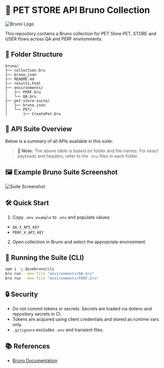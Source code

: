 
# 🚀 PET STORE API Bruno Collection

![Bruno Logo](https://docs.usebruno.com/img/bruno-logo.png)

This repository contains a Bruno collection for PET Store PET, STORE and USER flows across QA and PERF environments.

## 📁 Folder Structure

```text
bruno/
├── collection.bru
├── bruno.json
├── README.md
├── results.html
├── environments/
│   ├── PERF.bru
│   └── QA.bru
├── pet-store-suite/
│   ├── bruno.json
│   └── PET/
│       ├── CreatePet.bru
```

## 🧩 API Suite Overview

Below is a summary of all APIs available in this suite:


> 📝 **Note:** The above table is based on folder and file names. For exact payloads and headers, refer to the `.bru` files in each folder.

## 🖼️ Example Bruno Suite Screenshot

![Suite Screenshot](https://docs.usebruno.com/img/bruno-collection.png)

## 🛠️ Quick Start

1. Copy `.env.example` to `.env` and populate values:
  - `QA_X_API_KEY`
  - `PERF_X_API_KEY`
2. Open collection in Bruno and select the appropriate environment.

## 🚦 Running the Suite (CLI)

```bash
npm i -g @usebruno/cli
bru run --env-file "environments/QA.bru"
bru run --env-file "environments/PERF.bru"
```

## 🔒 Security
- Do not commit tokens or secrets. Secrets are loaded via dotenv and repository secrets in CI.
- Tokens are acquired using client credentials and stored as runtime vars only.
- `.gitignore` excludes `.env` and transient files.

## 📚 References
- [Bruno Documentation](https://docs.usebruno.com/)

